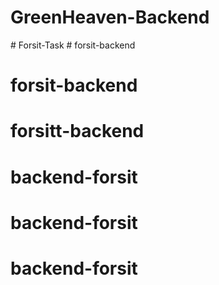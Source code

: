 # GreenHeaven-Backend
#   F o r s i t - T a s k  
 # forsit-backend
# forsit-backend
# forsitt-backend
# backend-forsit
# backend-forsit
# backend-forsit
